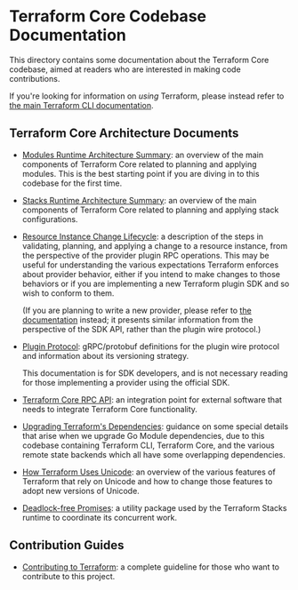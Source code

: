 # Terraform Core Codebase Documentation

This directory contains some documentation about the Terraform Core codebase,
aimed at readers who are interested in making code contributions.

If you're looking for information on _using_ Terraform, please instead refer
to [the main Terraform CLI documentation](https://developer.hashicorp.com/terraform/docs).

## Terraform Core Architecture Documents

* [Modules Runtime Architecture Summary](./architecture.md): an overview of the
  main components of Terraform Core related to planning and applying modules.
  This is the best starting point if you are diving in to this codebase for the
  first time.

* [Stacks Runtime Architecture Summary](../internal/stacks/README.md): an
  overview of the main components of Terraform Core related to planning and
  applying stack configurations.

* [Resource Instance Change Lifecycle](./resource-instance-change-lifecycle.md):
  a description of the steps in validating, planning, and applying a change
  to a resource instance, from the perspective of the provider plugin RPC
  operations. This may be useful for understanding the various expectations
  Terraform enforces about provider behavior, either if you intend to make
  changes to those behaviors or if you are implementing a new Terraform plugin
  SDK and so wish to conform to them.

  (If you are planning to write a new provider, please refer to [the documentation](https://developer.hashicorp.com/terraform/plugin)
  instead; it presents similar information from the perspective of the SDK
  API, rather than the plugin wire protocol.)

* [Plugin Protocol](./plugin-protocol/): gRPC/protobuf definitions for the
  plugin wire protocol and information about its versioning strategy.

  This documentation is for SDK developers, and is not necessary reading for
  those implementing a provider using the official SDK.

* [Terraform Core RPC API](../internal/rpcapi/README.md): an integration point
  for external software that needs to integrate Terraform Core functionality.

* [Upgrading Terraform's Dependencies](./dependency-upgrades.md): guidance on
  some special details that arise when we upgrade Go Module dependencies, due
  to this codebase containing Terraform CLI, Terraform Core, and the various
  remote state backends which all have some overlapping dependencies.

* [How Terraform Uses Unicode](./unicode.md): an overview of the various
  features of Terraform that rely on Unicode and how to change those features
  to adopt new versions of Unicode.

* [Deadlock-free Promises](../internal/promising/README.md): a utility package
  used by the Terraform Stacks runtime to coordinate its concurrent work.

## Contribution Guides

* [Contributing to Terraform](../.github/CONTRIBUTING.md): a complete guideline for those who want to contribute to this project.
